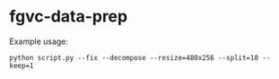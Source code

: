 # fgvc-data-prep

Example usage:

```
python script.py --fix --decompose --resize=480x256 --split=10 --keep=1
```
